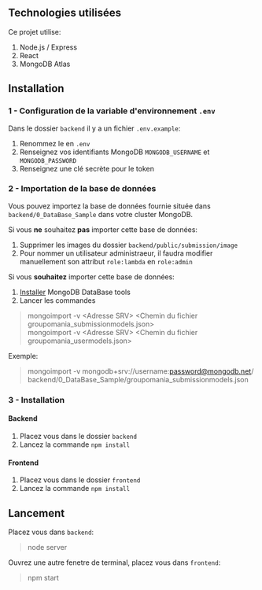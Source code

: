 ## Technologies utilisées

Ce projet utilise:
1. Node.js / Express
2. React
3. MongoDB Atlas

## Installation

### 1 - Configuration de la variable d'environnement `.env`
Dans le dossier `backend` il y a un fichier `.env.example`:
1. Renommez le en `.env`
2. Renseignez vos identifiants MongoDB `MONGODB_USERNAME` et `MONGODB_PASSWORD`
3. Renseignez une clé secrète pour le token

### 2 - Importation de la base de données
Vous pouvez importez la base de données fournie située dans `backend/0_DataBase_Sample` dans votre cluster MongoDB.

Si vous **ne** souhaitez **pas** importer cette base de données:
1. Supprimer les images du dossier `backend/public/submission/image`
2. Pour nommer un utilisateur administraeur, il faudra modifier manuellement son attribut `role:lambda` en `role:admin`

Si vous **souhaitez** importer cette base de données:
1. [Installer](https://www.mongodb.com/docs/database-tools/installation/installation/) MongoDB DataBase tools
2. Lancer les commandes
> mongoimport -v \<Adresse SRV\> \<Chemin du fichier groupomania_submissionmodels.json\> <br/>
> mongoimport -v \<Adresse SRV\> \<Chemin du fichier groupomania_usermodels.json\>

Exemple:
> mongoimport -v mongodb+srv://username:password@mongodb.net/ backend/0_DataBase_Sample/groupomania_submissionmodels.json


### 3 - Installation

#### Backend
1. Placez vous dans le dossier `backend`
2. Lancez la commande `npm install`

#### Frontend
1. Placez vous dans le dossier `frontend`
2. Lancez la commande `npm install`

## Lancement
Placez vous dans `backend`:
> node server

Ouvrez une autre fenetre de terminal, placez vous dans `frontend`:
> npm start